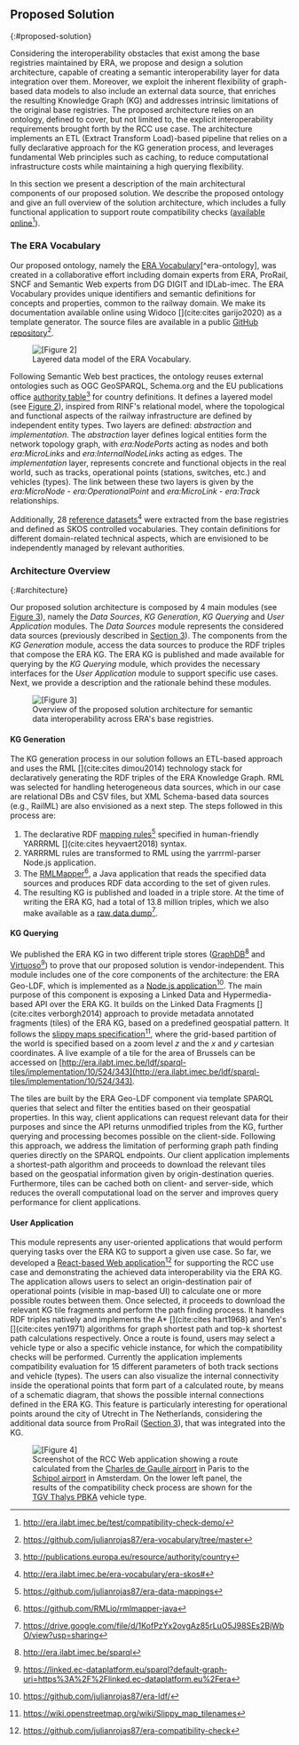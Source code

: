 ## Proposed Solution
{:#proposed-solution}

Considering the interoperability obstacles that exist among
the base registries maintained by ERA,
we propose and design a solution architecture,
capable of creating a semantic interoperability layer
for data integration over them.
Moreover, we exploit the inherent flexibility
of graph-based data models to also include an external data source,
that enriches the resulting Knowledge Graph (KG)
and addresses intrinsic limitations of the original base registries.
The proposed architecture relies on an ontology,
defined to cover, but not limited to,
the explicit interoperability requirements brought forth by the RCC use case.
The architecture implements an ETL (Extract Transform Load)-based pipeline
that relies on a fully declarative approach
for the KG generation process,
and leverages fundamental Web principles such as caching,
to reduce computational infrastructure costs
while maintaining a high querying flexibility.

In this section we present a description
of the main architectural components of our proposed solution.
We describe the proposed ontology and
give an full overview of the solution architecture,
which includes a fully functional application to support
route compatibility checks ([available online](http://era.ilabt.imec.be/test/compatibility-check-demo/)[^era-rcc]).

### The ERA Vocabulary

Our proposed ontology, namely the [ERA Vocabulary](http://era.ilabt.imec.be/era-vocabulary/index-en.html)[^era-ontology],
was created in a collaborative effort including
domain experts from ERA, ProRail, SNCF
and Semantic Web experts from DG DIGIT and IDLab-imec.
The ERA Vocabulary provides unique identifiers
and semantic definitions for concepts and properties, common to the railway domain.
We make its documentation available online
using Widoco [](cite:cites garijo2020) as a template generator.
The source files are available in a public [GitHub repository](https://github.com/julianrojas87/era-vocabulary/tree/master)[^era-vocab].

<figure id="fig-2">
<img src="img/fig2.svg" alt="[Figure 2]">
<figcaption>
Layered data model of the ERA Vocabulary.
</figcaption>
</figure>

Following Semantic Web best practices,
the ontology reuses external ontologies such as
OGC GeoSPARQL, Schema.org and
the EU publications office [authority table](http://publications.europa.eu/resource/authority/country)[^country] for country definitions.
It defines a layered model (see [Figure 2](#fig-2)),
inspired from RINF's relational model,
where the topological and functional aspects of the railway infrastructure
are defined by independent entity types.
Two layers are defined: _abstraction_ and _implementation_.
The _abstraction_ layer defines logical entities
form the network topology graph, with _era:NodePorts_ acting as nodes
and both _era:MicroLinks_ and _era:InternalNodeLinks_  acting as edges.
The _implementation_ layer, represents concrete
and functional objects in the real world, such as tracks,
operational points (stations, switches, etc.) and vehicles (types).
The link between these two layers is given by
the _era:MicroNode_ - _era:OperationalPoint_ and _era:MicroLink_ - _era:Track_ relationships.  

Additionally, 28 [reference datasets](http://era.ilabt.imec.be/era-vocabulary/era-skos#)[^era-skos]
were extracted from the base registries
and defined as SKOS controlled vocabularies.
They contain definitions for different domain-related technical aspects,
which are envisioned to be independently managed by relevant authorities.

### Architecture Overview
{:#architecture}

Our proposed solution architecture is composed by 4 main modules (see [Figure 3](#fig-3)),
namely the _Data Sources_, _KG Generation_, _KG Querying_ and _User Application_ modules.
The _Data Sources_ module represents the considered data sources
(previously described in [Section 3](#base-registries)).
The components from the _KG Generation_ module,
access the data sources to produce the RDF triples that compose the ERA KG.
The ERA KG is published and made available for querying by the _KG Querying_ module,
which provides the necessary interfaces
for the _User Application_ module to support specific use cases.
Next, we provide a description and the rationale behind these modules.

<figure id="fig-3">
<img src="img/fig3.svg" alt="[Figure 3]">
<figcaption>
Overview of the proposed solution architecture
for semantic data interoperability across ERA's base registries.
</figcaption>
</figure>

#### KG Generation
The KG generation process in our solution
follows an ETL-based approach and uses the RML [](cite:cites dimou2014) technology stack
for declaratively generating the RDF triples of the ERA Knowledge Graph.
RML was selected for handling heterogeneous data sources,
which in our case are relational DBs and CSV files,
but XML Schema-based data sources (e.g., RailML) are also envisioned as a next step.
The steps followed in this process are:

1. The declarative RDF [mapping rules](https://github.com/julianrojas87/era-data-mappings)[^mappings] specified in human-friendly YARRRML [](cite:cites heyvaert2018) syntax.
2. YARRRML rules are transformed to RML using the yarrrml-parser Node.js application.
3. The [RMLMapper](https://github.com/RMLio/rmlmapper-java)[^rml-mapper], a Java application that reads the specified data sources and produces RDF data according to the set of given rules.
4. The resulting KG is published and loaded in a triple store. At the time of writing the ERA KG, had a total of 13.8 million triples, which we also make available as a [raw data dump](https://drive.google.com/file/d/1KofPzYx2ovgAz85rLuO5J98SEs2BjWbO/view?usp=sharing)[^raw-kg].

#### KG Querying
We published the ERA KG in two different triple stores ([GraphDB](http://era.ilabt.imec.be/sparql)[^graphdb] and [Virtuoso](https://linked.ec-dataplatform.eu/sparql?default-graph-uri=https%3A%2F%2Flinked.ec-dataplatform.eu%2Fera)[^virtuoso])
to prove that our proposed solution is vendor-independent.
This module includes one of the core components of the architecture:
the ERA Geo-LDF, which is implemented as a [Node.js application](https://github.com/julianrojas87/era-ldf/)[^geo-ldf].
The main purpose of this component is exposing a Linked Data
and Hypermedia-based API over the ERA KG.
It builds on the Linked Data Fragments [](cite:cites verborgh2014) approach
to provide metadata annotated fragments (tiles) of the ERA KG,
based on a predefined geospatial pattern.
It follows the [slippy maps specification](https://wiki.openstreetmap.org/wiki/Slippy_map_tilenames)[^slippy],
where the grid-based partition of the world
is specified based on a zoom level _z_ and the _x_ and _y_ cartesian coordinates.
A live example of a tile for the area of Brussels can be accessed on [http://era.ilabt.imec.be/ldf/sparql-tiles/implementation/10/524/343](http://era.ilabt.imec.be/ldf/sparql-tiles/implementation/10/524/343).

The tiles are built by the ERA Geo-LDF component via
template SPARQL queries that select and filter the entities
based on their geospatial properties.
In this way, client applications can request relevant data
for their purposes and since the API returns unmodified triples from the KG,
further querying and processing becomes possible on the client-side.
Following this approach, we address the limitation
of performing graph path finding queries directly on the SPARQL endpoints.
Our client application implements a shortest-path algorithm
and proceeds to download the relevant tiles based on
the geospatial information given by origin-destination queries.
Furthermore, tiles can be cached both on client- and server-side,
which reduces the overall computational load on the server
and improves query performance for client applications.

#### User Application
This module represents any user-oriented applications
that would perform querying tasks over the ERA KG to support a given use case.
So far, we developed a [React-based Web application](https://github.com/julianrojas87/era-compatibility-check)[^era-ui]
for supporting the RCC use case
and demonstrating the achieved data interoperability via the ERA KG.
The application allows users to select
an origin-destination pair of operational points (visible in map-based UI)
to calculate one or more possible routes between them.
Once selected, it proceeds to download the relevant KG tile fragments
and perform the path finding process.
It handles RDF triples natively and implements the A* [](cite:cites hart1968) and Yen's [](cite:cites yen1971) algorithms
for graph shortest path and top-k shortest path calculations respectively.
Once a route is found, users may select a vehicle type or also a specific vehicle instance,
for which the compatibility checks will be performed.
Currently the application implements compatibility evaluation
for 15 different parameters of both track sections and vehicle (types).
The users can also visualize the internal connectivity
inside the operational points that form part of a calculated route,
by means of a schematic diagram,
that shows the possible internal connections defined in the ERA KG.
This feature is particularly interesting for operational points
around the city of Utrecht in The Netherlands,
considering the additional data source from ProRail ([Section 3](#base-registries)),
that was integrated into the KG.

<figure id="fig-4">
<img src="img/fig4.svg" alt="[Figure 4]">
<figcaption>
Screenshot of the RCC Web application showing a route calculated from the <a href="https://linked.ec-dataplatform.eu/describe/?url=http%3A%2F%2Fera.europa.eu%2Fimplementation%23OP_FR0000003173">Charles de Gaulle airport</a> in Paris to the <a href="https://linked.ec-dataplatform.eu/describe/?url=http%3A%2F%2Fera.europa.eu%2Fimplementation%23OP_NLSHL">Schipol airport</a> in Amsterdam. On the lower left panel, the results of the compatibility check process are shown for the <a href="https://linked.ec-dataplatform.eu/describe/?url=http%3A%2F%2Fera.europa.eu%2Fimplementation%23VT_13-018-0013-0-001">TGV Thalys PBKA</a> vehicle type.
</figcaption>
</figure>

[^era-rcc]: <a href="http://era.ilabt.imec.be/test/compatibility-check-demo/">http://era.ilabt.imec.be/test/compatibility-check-demo/</a>

[^era-vocab]: <a href="https://github.com/julianrojas87/era-vocabulary/tree/master">https://github.com/julianrojas87/era-vocabulary/tree/master</a>

[^era-skos]: <a href="http://era.ilabt.imec.be/era-vocabulary/era-skos#">http://era.ilabt.imec.be/era-vocabulary/era-skos#</a>

[^country]: <a href="http://publications.europa.eu/resource/authority/country">http://publications.europa.eu/resource/authority/country</a>

[^mappings]: <a href="https://github.com/julianrojas87/era-data-mappings">https://github.com/julianrojas87/era-data-mappings</a>

[^rml-mapper]: <a href="https://github.com/RMLio/rmlmapper-java">https://github.com/RMLio/rmlmapper-java</a>

[^raw-kg]: <a href="https://drive.google.com/file/d/1KofPzYx2ovgAz85rLuO5J98SEs2BjWbO/view?usp=sharing">https://drive.google.com/file/d/1KofPzYx2ovgAz85rLuO5J98SEs2BjWbO/view?usp=sharing</a>

[^graphdb]: <a href="http://era.ilabt.imec.be/sparql">http://era.ilabt.imec.be/sparql</a>

[^virtuoso]: <a href="https://linked.ec-dataplatform.eu/sparql?default-graph-uri=https%3A%2F%2Flinked.ec-dataplatform.eu%2Fera">https://linked.ec-dataplatform.eu/sparql?default-graph-uri=https%3A%2F%2Flinked.ec-dataplatform.eu%2Fera</a>

[^geo-ldf]: <a heref="https://github.com/julianrojas87/era-ldf/">https://github.com/julianrojas87/era-ldf/</a>

[^slippy]: <a href="https://wiki.openstreetmap.org/wiki/Slippy_map_tilenames">https://wiki.openstreetmap.org/wiki/Slippy_map_tilenames</a>

[^era-ui]: <a href="https://github.com/julianrojas87/era-compatibility-check">https://github.com/julianrojas87/era-compatibility-check</a>